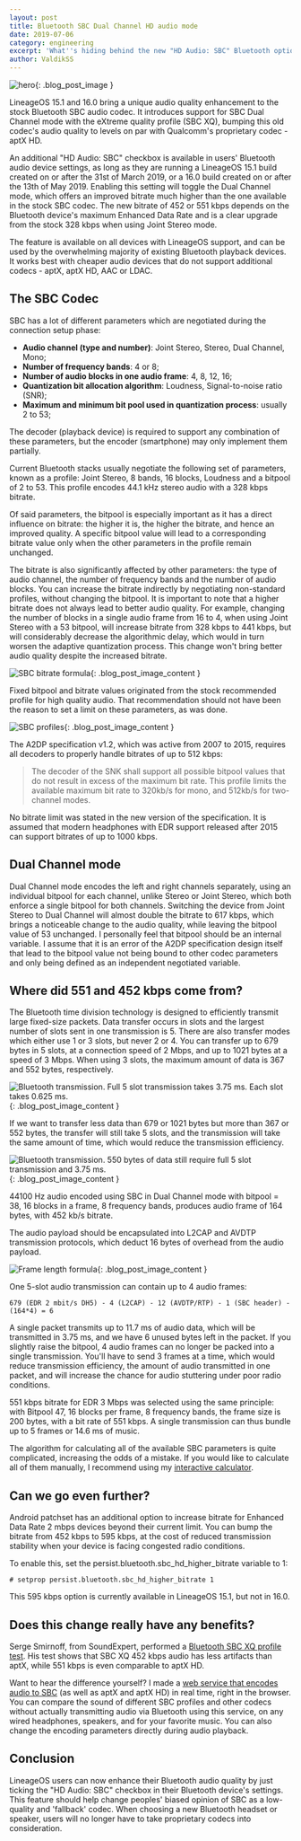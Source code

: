 ```yaml
---
layout: post
title: Bluetooth SBC Dual Channel HD audio mode
date: 2019-07-06
category: engineering
excerpt: 'What''s hiding behind the new "HD Audio: SBC" Bluetooth option in LineageOS'
author: ValdikSS
---
```


![hero]({{site.baseurl}}/images/engineering/hero_bluetooth_sbc_xq.png){: .blog_post_image }

LineageOS 15.1 and 16.0 bring a unique audio quality enhancement to the stock Bluetooth SBC audio codec. It introduces support for SBC Dual Channel mode with the eXtreme quality profile (SBC XQ), bumping this old codec's audio quality to levels on par with Qualcomm's proprietary codec - aptX HD.

An additional "HD Audio: SBC" checkbox is available in users' Bluetooth audio device settings, as long as they are running a LineageOS 15.1 build created on or after the 31st of March 2019, or a 16.0 build created on or after the 13th of May 2019. Enabling this setting will toggle the Dual Channel mode, which offers an improved bitrate much higher than the one available in the stock SBC codec. The new bitrate of 452 or 551 kbps depends on the Bluetooth device's maximum Enhanced Data Rate and is a clear upgrade from the stock 328 kbps when using Joint Stereo mode.

The feature is available on all devices with LineageOS support, and can be used by the overwhelming majority of existing Bluetooth playback devices. It works best with cheaper audio devices that do not support additional codecs - aptX, aptX HD, AAC or LDAC.

## The SBC Codec

SBC has a lot of different parameters which are negotiated during the connection setup phase:

* **Audio channel (type and number)**: Joint Stereo, Stereo, Dual Channel, Mono;
* **Number of frequency bands**: 4 or 8;
* **Number of audio blocks in one audio frame**: 4, 8, 12, 16;
* **Quantization bit allocation algorithm**: Loudness, Signal-to-noise ratio (SNR);
* **Maximum and minimum bit pool used in quantization process**: usually 2 to 53;

The decoder (playback device) is required to support any combination of these parameters, but the encoder (smartphone) may only implement them partially.

Current Bluetooth stacks usually negotiate the following set of parameters, known as a profile: Joint Stereo, 8 bands, 16 blocks, Loudness and a bitpool of 2 to 53. This profile encodes 44.1 kHz stereo audio with a 328 kbps bitrate.

Of said parameters, the bitpool is especially important as it has a direct influence on bitrate: the higher it is, the higher the bitrate, and hence an improved quality. A specific bitpool value will lead to a corresponding bitrate value only when the other parameters in the profile remain unchanged.

The bitrate is also significantly affected by other parameters: the type of audio channel, the number of frequency bands and the number of audio blocks. You can increase the bitrate indirectly by negotiating non-standard profiles, without changing the bitpool. It is important to note that a higher bitrate does not always lead to better audio quality. For example, changing the number of blocks in a single audio frame from 16 to 4, when using Joint Stereo with a 53 bitpool, will increase bitrate from 328 kbps to 441 kbps, but will considerably decrease the algorithmic delay, which would in turn worsen the adaptive quantization process. This change won't bring better audio quality despite the increased bitrate.

![SBC bitrate formula]({{site.baseurl}}/images/engineering/content_bluetooth_sbc_xq_0.png){: .blog_post_image_content }

Fixed bitpool and bitrate values originated from the stock recommended profile for high quality audio. That recommendation should not have been the reason to set a limit on these parameters, as was done.

![SBC profiles]({{site.baseurl}}/images/engineering/content_bluetooth_sbc_xq_2.png){: .blog_post_image_content }

The A2DP specification v1.2, which was active from 2007 to 2015, requires all decoders to properly handle bitrates of up to 512 kbps:

>The decoder of the SNK shall support all possible bitpool values that do not result in excess of the maximum bit rate. This profile limits the available maximum bit rate to 320kb/s for mono, and 512kb/s for two-channel modes.

No bitrate limit was stated in the new version of the specification. It is assumed that modern headphones with EDR support released after 2015 can support bitrates of up to 1000 kbps.

## Dual Channel mode

Dual Channel mode encodes the left and right channels separately, using an individual bitpool for each channel, unlike Stereo or Joint Stereo, which both enforce a single bitpool for both channels. Switching the device from Joint Stereo to Dual Channel will almost double the bitrate to 617 kbps, which brings a noticeable change to the audio quality, while leaving the bitpool value of 53 unchanged.
I personally feel that bitpool should be an internal variable. I assume that it is an error of the A2DP specification design itself that lead to the bitpool value not being bound to other codec parameters and only being defined as an independent negotiated variable.

## Where did 551 and 452 kbps come from?

The Bluetooth time division technology is designed to efficiently transmit large fixed-size packets. Data transfer occurs in slots and the largest number of slots sent in one transmission is 5. There are also transfer modes which either use 1 or 3 slots, but never 2 or 4. You can transfer up to 679 bytes in 5 slots, at a connection speed of 2 Mbps, and up to 1021 bytes at a speed of 3 Mbps. When using 3 slots, the maximum amount of data is 367 and 552 bytes, respectively.

![Bluetooth transmission. Full 5 slot transmission takes 3.75 ms. Each slot takes 0.625 ms.]({{site.baseurl}}/images/engineering/content_bluetooth_sbc_xq_3.png){: .blog_post_image_content }

If we want to transfer less data than 679 or 1021 bytes but more than 367 or 552 bytes, the transfer will still take 5 slots, and the transmission will take the same amount of time, which would reduce the transmission efficiency.

![Bluetooth transmission. 550 bytes of data still require full 5 slot transmission and 3.75 ms.]({{site.baseurl}}/images/engineering/content_bluetooth_sbc_xq_4.png){: .blog_post_image_content }

44100 Hz audio encoded using SBC in Dual Channel mode with bitpool = 38, 16 blocks in a frame, 8 frequency bands, produces audio frame of 164 bytes, with 452 kb/s bitrate.

The audio payload should be encapsulated into L2CAP and AVDTP transmission protocols, which deduct 16 bytes of overhead from the audio payload.

![Frame length formula]({{site.baseurl}}/images/engineering/content_bluetooth_sbc_xq_1.png){: .blog_post_image_content }

One 5-slot audio transmission can contain up to 4 audio frames:

`679 (EDR 2 mbit/s DH5) - 4 (L2CAP) - 12 (AVDTP/RTP) - 1 (SBC header) - (164*4) = 6`

A single packet transmits up to 11.7 ms of audio data, which will be transmitted in 3.75 ms, and we have 6 unused bytes left in the packet.
If you slightly raise the bitpool, 4 audio frames can no longer be packed into a single transmission. You'll have to send 3 frames at a time, which would reduce transmission efficiency,  the amount of audio transmitted in one packet, and will increase the chance for audio stuttering under poor radio conditions.

551 kbps bitrate for EDR 3 Mbps was selected using the same principle: with Bitpool 47, 16 blocks per frame, 8 frequency bands, the frame size is 200 bytes, with a bit rate of 551 kbps. A single transmission can thus bundle up to 5 frames or 14.6 ms of music.

The algorithm for calculating all of the available SBC parameters is quite complicated, increasing the odds of a mistake. If you would like to calculate all of them manually, I recommend using my [interactive calculator](https://btcodecs.valdikss.org.ru/sbc-bitrate-calculator).

## Can we go even further?

Android patchset has an additional option to increase bitrate for Enhanced Data Rate 2 mbps devices beyond their current limit. You can bump the bitrate from 452 kbps to 595 kbps, at the cost of reduced transmission stability when your device is facing congested radio conditions.

To enable this, set the persist.bluetooth.sbc_hd_higher_bitrate variable to 1:

`# setprop persist.bluetooth.sbc_hd_higher_bitrate 1`

This 595 kbps option is currently available in LineageOS 15.1, but not in 16.0.

## Does this change really have any benefits?

Serge Smirnoff, from SoundExpert, performed a [Bluetooth SBC XQ profile test](http://soundexpert.org/articles/-/blogs/audio-quality-of-sbc-xq-bluetooth-audio-codec). His test shows that SBC XQ 452 kbps audio has less artifacts than aptX, while 551 kbps is even comparable to aptX HD.

Want to hear the difference yourself? I made a [web service that encodes audio to SBC](https://btcodecs.valdikss.org.ru/sbc-encoder/) (as well as aptX and aptX HD) in real time, right in the browser. You can compare the sound of different SBC profiles and other codecs without actually transmitting audio via Bluetooth using this service, on any wired headphones, speakers, and for your favorite music. You can also change the encoding parameters directly during audio playback.

## Conclusion

LineageOS users can now enhance their Bluetooth audio quality by just ticking the "HD Audio: SBC" checkbox in their Bluetooth device's settings. This feature should help change peoples' biased opinion of SBC as a low-quality and 'fallback' codec. When choosing a new Bluetooth headset or speaker, users will no longer have to take proprietary codecs into consideration.
